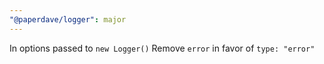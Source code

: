 ```yaml
---
"@paperdave/logger": major
---
```


In options passed to `new Logger()` Remove `error` in favor of `type: "error"`

